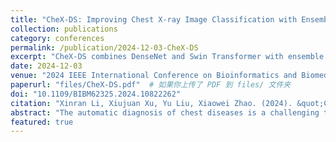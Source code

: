 ```yaml
---
title: "CheX-DS: Improving Chest X-ray Image Classification with Ensemble Learning Based on DenseNet and Swin Transformer"
collection: publications
category: conferences
permalink: /publication/2024-12-03-CheX-DS
excerpt: "CheX-DS combines DenseNet and Swin Transformer with ensemble learning to improve chest X-ray image classification, addressing data imbalance with a combined loss function."
date: 2024-12-03
venue: "2024 IEEE International Conference on Bioinformatics and Biomedicine (BIBM), Lisbon, Portugal"
paperurl: "files/CheX-DS.pdf"  # 如果你上传了 PDF 到 files/ 文件夹
doi: "10.1109/BIBM62325.2024.10822262"
citation: "Xinran Li, Xiujuan Xu, Yu Liu, Xiaowei Zhao. (2024). &quot;CheX-DS: Improving Chest X-ray Image Classification with Ensemble Learning Based on DenseNet and Swin Transformer.&quot; <i>IEEE BIBM 2024, Lisbon, Portugal</i>."
abstract: "The automatic diagnosis of chest diseases is a challenging task. CheX-DS leverages DenseNet and Swin Transformer using ensemble learning. The model addresses data imbalance with a combined weighted binary cross-entropy and asymmetric loss. Evaluated on NIH ChestX-ray14, CheX-DS achieves an average AUC of 83.76%, outperforming previous studies."
featured: true
---
```

